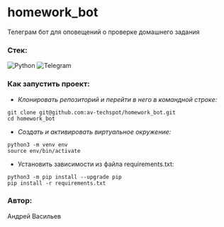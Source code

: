 # homework_bot
Телеграм бот для оповещений о проверке домашнего задания

### Стек:
![Python](https://img.shields.io/badge/python-3670A0?style=for-the-badge&logo=python&logoColor=ffdd54)
![Telegram](https://img.shields.io/badge/Telegram-2CA5E0?style=for-the-badge&logo=telegram&logoColor=white)

### Как запустить проект:
- _Клонировать репозиторий и перейти в него в командной строке:_
```
git clone git@github.com:av-techspot/homework_bot.git
cd homework_bot
```
- _Cоздать и активировать виртуальное окружение:_
```
python3 -m venv env
source env/bin/activate
```
- Установить зависимости из файла requirements.txt:
```
python3 -m pip install --upgrade pip
pip install -r requirements.txt
```

### Автор:
Андрей Васильев
